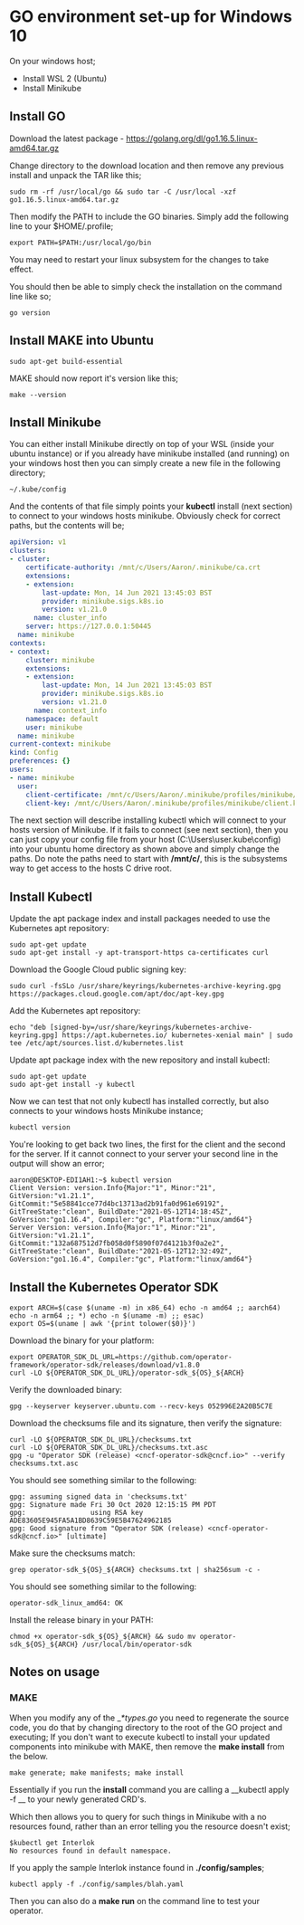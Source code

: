 # GO environment set-up for Windows 10

On your windows host;

 - Install WSL 2 (Ubuntu)
 - Install Minikube

## Install GO

Download the latest package - https://golang.org/dl/go1.16.5.linux-amd64.tar.gz

Change directory to the download location and then remove any previous install and unpack the TAR like this;
```
sudo rm -rf /usr/local/go && sudo tar -C /usr/local -xzf go1.16.5.linux-amd64.tar.gz
```

Then modify the PATH to include the GO binaries.  Simply add the following line to your $HOME/.profile;

```
export PATH=$PATH:/usr/local/go/bin
```

You may need to restart your linux subsystem for the changes to take effect.

You should then be able to simply check the installation on the command line like so;

```
go version
```

## Install MAKE into Ubuntu

```
sudo apt-get build-essential
```

MAKE should now report it's version like this;
```
make --version
```

## Install Minikube

You can either install Minikube directly on top of your WSL (inside your ubuntu instance) or if you already have minikube installed (and running) on your windows host then you can simply create a new file in the following directory;
```
~/.kube/config
```

And the contents of that file simply points your __kubectl__ install (next section) to connect to your windows hosts minikube.  Obviously check for correct paths, but the contents will be;
```yaml
apiVersion: v1
clusters:
- cluster:
    certificate-authority: /mnt/c/Users/Aaron/.minikube/ca.crt
    extensions:
    - extension:
        last-update: Mon, 14 Jun 2021 13:45:03 BST
        provider: minikube.sigs.k8s.io
        version: v1.21.0
      name: cluster_info
    server: https://127.0.0.1:50445
  name: minikube
contexts:
- context:
    cluster: minikube
    extensions:
    - extension:
        last-update: Mon, 14 Jun 2021 13:45:03 BST
        provider: minikube.sigs.k8s.io
        version: v1.21.0
      name: context_info
    namespace: default
    user: minikube
  name: minikube
current-context: minikube
kind: Config
preferences: {}
users:
- name: minikube
  user:
    client-certificate: /mnt/c/Users/Aaron/.minikube/profiles/minikube/client.crt
    client-key: /mnt/c/Users/Aaron/.minikube/profiles/minikube/client.key

```

The next section will describe installing kubectl which will connect to your hosts version of Minikube.  If it fails to connect (see next section), then you can just copy your config file from your host (C:\Users\user\.kube\config) into your ubuntu home directory as shown above and simply change the paths.
Do note the paths need to start with __/mnt/c/__, this is the subsystems way to get access to the hosts C drive root.

## Install Kubectl

Update the apt package index and install packages needed to use the Kubernetes apt repository:

```
sudo apt-get update
sudo apt-get install -y apt-transport-https ca-certificates curl
```

Download the Google Cloud public signing key:

```
sudo curl -fsSLo /usr/share/keyrings/kubernetes-archive-keyring.gpg https://packages.cloud.google.com/apt/doc/apt-key.gpg
```

Add the Kubernetes apt repository:

```
echo "deb [signed-by=/usr/share/keyrings/kubernetes-archive-keyring.gpg] https://apt.kubernetes.io/ kubernetes-xenial main" | sudo tee /etc/apt/sources.list.d/kubernetes.list
```

Update apt package index with the new repository and install kubectl:

```
sudo apt-get update
sudo apt-get install -y kubectl
```

Now we can test that not only kubectl has installed correctly, but also connects to your windows hosts Minikube instance;
```
kubectl version
```

You're looking to get back two lines, the first for the client and the second for the server.  If it cannot connect to your server your second line in the output will show an error;
```
aaron@DESKTOP-EDI1AH1:~$ kubectl version
Client Version: version.Info{Major:"1", Minor:"21", GitVersion:"v1.21.1", GitCommit:"5e58841cce77d4bc13713ad2b91fa0d961e69192", GitTreeState:"clean", BuildDate:"2021-05-12T14:18:45Z", GoVersion:"go1.16.4", Compiler:"gc", Platform:"linux/amd64"}
Server Version: version.Info{Major:"1", Minor:"21", GitVersion:"v1.21.1", GitCommit:"132a687512d7fb058d0f5890f07d4121b3f0a2e2", GitTreeState:"clean", BuildDate:"2021-05-12T12:32:49Z", GoVersion:"go1.16.4", Compiler:"gc", Platform:"linux/amd64"}
```

## Install the Kubernetes Operator SDK

```
export ARCH=$(case $(uname -m) in x86_64) echo -n amd64 ;; aarch64) echo -n arm64 ;; *) echo -n $(uname -m) ;; esac)
export OS=$(uname | awk '{print tolower($0)}')
```

Download the binary for your platform:

```
export OPERATOR_SDK_DL_URL=https://github.com/operator-framework/operator-sdk/releases/download/v1.8.0
curl -LO ${OPERATOR_SDK_DL_URL}/operator-sdk_${OS}_${ARCH}
```

Verify the downloaded binary:

```
gpg --keyserver keyserver.ubuntu.com --recv-keys 052996E2A20B5C7E
```

Download the checksums file and its signature, then verify the signature:

```
curl -LO ${OPERATOR_SDK_DL_URL}/checksums.txt
curl -LO ${OPERATOR_SDK_DL_URL}/checksums.txt.asc
gpg -u "Operator SDK (release) <cncf-operator-sdk@cncf.io>" --verify checksums.txt.asc
```

You should see something similar to the following:

```
gpg: assuming signed data in 'checksums.txt'
gpg: Signature made Fri 30 Oct 2020 12:15:15 PM PDT
gpg:                using RSA key ADE83605E945FA5A1BD8639C59E5B47624962185
gpg: Good signature from "Operator SDK (release) <cncf-operator-sdk@cncf.io>" [ultimate]
```

Make sure the checksums match:

```
grep operator-sdk_${OS}_${ARCH} checksums.txt | sha256sum -c -
```

You should see something similar to the following:

```
operator-sdk_linux_amd64: OK
```

Install the release binary in your PATH:

```
chmod +x operator-sdk_${OS}_${ARCH} && sudo mv operator-sdk_${OS}_${ARCH} /usr/local/bin/operator-sdk
```

## Notes on usage

### MAKE

When you modify any of the __*_types.go__ you need to regenerate the source code, you do that by changing directory to the root of the GO project and executing;
If you don't want to execute kubectl to install your updated components into minikube with MAKE, then remove the __make install__ from the below.
```
make generate; make manifests; make install
```

Essentially if you run the __install__ command you are calling a __kubectl apply -f __ to your newly generated CRD's.

Which then allows you to query for such things in Minikube with a no resources found, rather than an error telling you the resource doesn't exist;
```
$kubectl get Interlok
No resources found in default namespace.
```

If you apply the sample Interlok instance found in __./config/samples__;

```
kubectl apply -f ./config/samples/blah.yaml
```

Then you can also do a __make run__ on the command line to test your operator.

